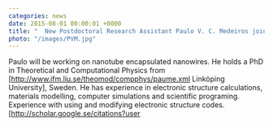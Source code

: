 ```yaml
---
categories: news
date: 2015-08-01 00:00:01 +0000
title: "  New Postdoctoral Research Assistant Paulo V. C. Medeiros joins the Group"
photo: "/images/PVM.jpg"
---
```


 Paulo will be working on nanotube encapsulated nanowires. He holds a PhD in Theoretical and Computational Physics from [http://www.ifm.liu.se/theomod/compphys/paume.xml Linköping University], Sweden. He has experience in electronic structure calculations, materials modelling, computer simulations and scientific programing. Experience with using and modifying electronic structure codes. [http://scholar.google.se/citations?user
